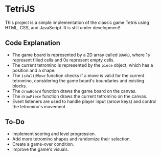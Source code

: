 # TetriJS
This project is a simple implementation of the classic game Tetris using HTML, CSS, and JavaScript. It is still under development!

## Code Explanation

- The game board is represented by a 2D array called `BOARD`, where 1s represent filled cells and 0s represent empty cells.
- The current tetromino is represented by the `piece` object, which has a position and a shape.
- The `isValidMove` function checks if a move is valid for the current tetromino, considering the game board's boundaries and existing blocks.
- The `drawBoard` function draws the game board on the canvas.
- The `drawPiece` function draws the current tetromino on the canvas.
- Event listeners are used to handle player input (arrow keys) and control the tetromino's movement.

## To-Do

- Implement scoring and level progression.
- Add more tetromino shapes and randomize their selection.
- Create a game-over condition.
- Improve the game's visuals.

